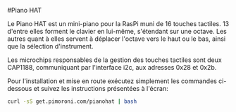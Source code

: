 <!--
---
name: Piano HAT
class: board
type: cap
formfactor: HAT
manufacturer: Pimoroni
description: Un mini-piano avec 16 touches tactiles
url: https://shop.pimoroni.com/products/piano-hat
github: https://github.com/pimoroni/piano-hat
buy: https://shop.pimoroni.com/products/piano-hat
image: 'piano-hat.png'
pincount: 40
eeprom: yes
pin:
  '3':
    mode: i2c
  '5':
    mode: i2c
  '7':
    name: Alerte A
    mode: input
  '11':
    name: Reset A
    mode: output
  '13':
    name: Alerte B
    mode: input
  '15':
    name: Reset B
    mode: output
i2c:
  '0x28':
    name: Capteur tactile A
    device: cap1188
  '0x2b':
    name: Capteur tactile B
    device: cap1188
-->
#Piano HAT

Le Piano HAT est un mini-piano pour la RasPi muni de 16 touches tactiles. 13 d'entre elles forment le clavier en lui-même, s'étendant sur une octave. Les autres quant à elles servent à déplacer l'octave vers le haut ou le bas, ainsi que la sélection d'instrument.

Les microchips responsables de la gestion des touches tactiles sont deux CAP1188, communiquant par l'interface i2c, aux adresses 0x28 et 0x2b.

Pour l'installation et mise en route exécutez simplement les commandes ci-dessous et suivez les instructions présentées à l'écran:

```bash
curl -sS get.pimoroni.com/pianohat | bash
```
